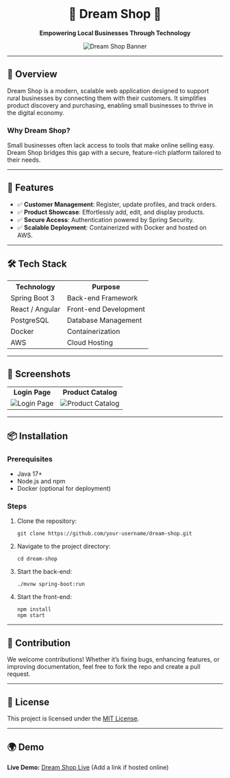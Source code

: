 <h1 align="center">🌟 Dream Shop 🌟</h1>
<p align="center"><b>Empowering Local Businesses Through Technology</b></p>

<p align="center">
  <img src="https://via.placeholder.com/1200x400.png?text=Dream+Shop+Banner" alt="Dream Shop Banner" />
</p>

---

<h2>🚀 Overview</h2>
<p>Dream Shop is a modern, scalable web application designed to support rural businesses by connecting them with their customers. It simplifies product discovery and purchasing, enabling small businesses to thrive in the digital economy.</p>

<h3>Why Dream Shop?</h3>
<p>Small businesses often lack access to tools that make online selling easy. Dream Shop bridges this gap with a secure, feature-rich platform tailored to their needs.</p>

---

<h2>🎯 Features</h2>
<ul>
  <li>✅ <b>Customer Management</b>: Register, update profiles, and track orders.</li>
  <li>✅ <b>Product Showcase</b>: Effortlessly add, edit, and display products.</li>
  <li>✅ <b>Secure Access</b>: Authentication powered by Spring Security.</li>
  <li>✅ <b>Scalable Deployment</b>: Containerized with Docker and hosted on AWS.</li>
</ul>

---

<h2>🛠️ Tech Stack</h2>
<table>
  <tr>
    <th>Technology</th>
    <th>Purpose</th>
  </tr>
  <tr>
    <td>Spring Boot 3</td>
    <td>Back-end Framework</td>
  </tr>
  <tr>
    <td>React / Angular</td>
    <td>Front-end Development</td>
  </tr>
  <tr>
    <td>PostgreSQL</td>
    <td>Database Management</td>
  </tr>
  <tr>
    <td>Docker</td>
    <td>Containerization</td>
  </tr>
  <tr>
    <td>AWS</td>
    <td>Cloud Hosting</td>
  </tr>
</table>

---

<h2>🎨 Screenshots</h2>
<table>
  <tr>
    <td align="center"><b>Login Page</b></td>
    <td align="center"><b>Product Catalog</b></td>
  </tr>
  <tr>
    <td><img src="https://via.placeholder.com/400x300.png?text=Login+Page" alt="Login Page" /></td>
    <td><img src="https://via.placeholder.com/400x300.png?text=Product+Catalog" alt="Product Catalog" /></td>
  </tr>
</table>

---

<h2>📦 Installation</h2>
<h3>Prerequisites</h3>
<ul>
  <li>Java 17+</li>
  <li>Node.js and npm</li>
  <li>Docker (optional for deployment)</li>
</ul>

<h3>Steps</h3>
<ol>
  <li>Clone the repository:
    <pre><code>git clone https://github.com/your-username/dream-shop.git</code></pre>
  </li>
  <li>Navigate to the project directory:
    <pre><code>cd dream-shop</code></pre>
  </li>
  <li>Start the back-end:
    <pre><code>./mvnw spring-boot:run</code></pre>
  </li>
  <li>Start the front-end:
    <pre><code>npm install
npm start</code></pre>
  </li>
</ol>

---

<h2>🤝 Contribution</h2>
<p>We welcome contributions! Whether it’s fixing bugs, enhancing features, or improving documentation, feel free to fork the repo and create a pull request.</p>

---

<h2>📜 License</h2>
<p>This project is licensed under the <a href="LICENSE">MIT License</a>.</p>

---

<h2>🌍 Demo</h2>
<p><b>Live Demo:</b> <a href="#">Dream Shop Live</a> (Add a link if hosted online)</p>
